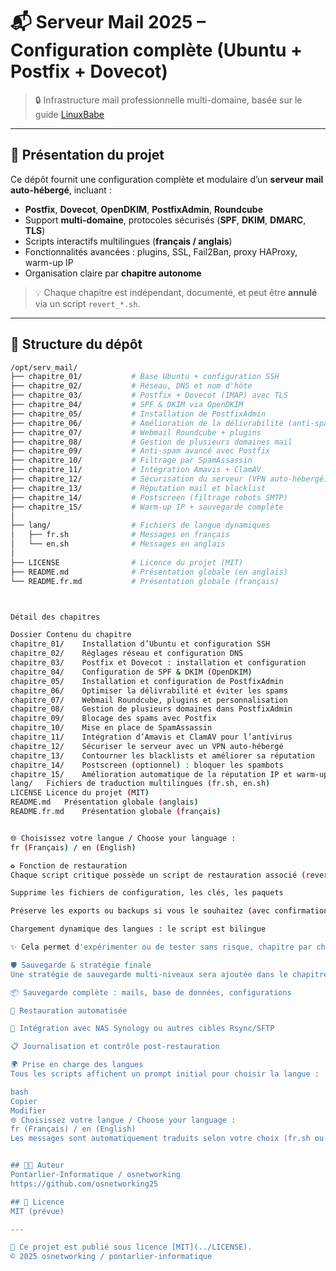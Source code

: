 # 📬 Serveur Mail 2025 – Configuration complète (Ubuntu + Postfix + Dovecot)

> 🔒 Infrastructure mail professionnelle multi-domaine, basée sur le guide [LinuxBabe](https://www.linuxbabe.com)

---

## 🔧 Présentation du projet

Ce dépôt fournit une configuration complète et modulaire d’un **serveur mail auto-hébergé**, incluant :

- **Postfix**, **Dovecot**, **OpenDKIM**, **PostfixAdmin**, **Roundcube**
- Support **multi-domaine**, protocoles sécurisés (**SPF**, **DKIM**, **DMARC**, **TLS**)
- Scripts interactifs multilingues (**français / anglais**)
- Fonctionnalités avancées : plugins, SSL, Fail2Ban, proxy HAProxy, warm-up IP
- Organisation claire par **chapitre autonome**

> 💡 Chaque chapitre est indépendant, documenté, et peut être **annulé** via un script `revert_*.sh`.

---

## 📁 Structure du dépôt

```bash
/opt/serv_mail/
├── chapitre_01/           # Base Ubuntu + configuration SSH
├── chapitre_02/           # Réseau, DNS et nom d'hôte
├── chapitre_03/           # Postfix + Dovecot (IMAP) avec TLS
├── chapitre_04/           # SPF & DKIM via OpenDKIM
├── chapitre_05/           # Installation de PostfixAdmin
├── chapitre_06/           # Amélioration de la délivrabilité (anti-spam)
├── chapitre_07/           # Webmail Roundcube + plugins
├── chapitre_08/           # Gestion de plusieurs domaines mail
├── chapitre_09/           # Anti-spam avancé avec Postfix
├── chapitre_10/           # Filtrage par SpamAssassin
├── chapitre_11/           # Intégration Amavis + ClamAV
├── chapitre_12/           # Sécurisation du serveur (VPN auto-hébergé)
├── chapitre_13/           # Réputation mail et blacklist
├── chapitre_14/           # Postscreen (filtrage robots SMTP)
├── chapitre_15/           # Warm-up IP + sauvegarde complète
│
├── lang/                  # Fichiers de langue dynamiques
│   ├── fr.sh              # Messages en français
│   └── en.sh              # Messages en anglais
│
├── LICENSE                # Licence du projet (MIT)
├── README.md              # Présentation globale (en anglais)
└── README.fr.md           # Présentation globale (français)



Détail des chapitres

Dossier	Contenu du chapitre
chapitre_01/	Installation d’Ubuntu et configuration SSH
chapitre_02/	Réglages réseau et configuration DNS
chapitre_03/	Postfix et Dovecot : installation et configuration
chapitre_04/	Configuration de SPF & DKIM (OpenDKIM)
chapitre_05/	Installation et configuration de PostfixAdmin
chapitre_06/	Optimiser la délivrabilité et éviter les spams
chapitre_07/	Webmail Roundcube, plugins et personnalisation
chapitre_08/	Gestion de plusieurs domaines dans PostfixAdmin
chapitre_09/	Blocage des spams avec Postfix
chapitre_10/	Mise en place de SpamAssassin
chapitre_11/	Intégration d’Amavis et ClamAV pour l’antivirus
chapitre_12/	Sécuriser le serveur avec un VPN auto-hébergé
chapitre_13/	Contourner les blacklists et améliorer sa réputation
chapitre_14/	Postscreen (optionnel) : bloquer les spambots
chapitre_15/	Amélioration automatique de la réputation IP et warm-up domaine
lang/	Fichiers de traduction multilingues (fr.sh, en.sh)
LICENSE	Licence du projet (MIT)
README.md	Présentation globale (anglais)
README.fr.md	Présentation globale (français)


🌐 Choisissez votre langue / Choose your language :
fr (Français) / en (English)

♻️ Fonction de restauration
Chaque script critique possède un script de restauration associé (revert_*.sh) pour revenir en arrière en toute sécurité :

Supprime les fichiers de configuration, les clés, les paquets

Préserve les exports ou backups si vous le souhaitez (avec confirmation)

Chargement dynamique des langues : le script est bilingue

✨ Cela permet d'expérimenter ou de tester sans risque, chapitre par chapitre.

🛡️ Sauvegarde & stratégie finale
Une stratégie de sauvegarde multi-niveaux sera ajoutée dans le chapitre_15, incluant :

📦 Sauvegarde complète : mails, base de données, configurations

🔄 Restauration automatisée

🔗 Intégration avec NAS Synology ou autres cibles Rsync/SFTP

📋 Journalisation et contrôle post-restauration

🌍 Prise en charge des langues
Tous les scripts affichent un prompt initial pour choisir la langue :

bash
Copier
Modifier
🌐 Choisissez votre langue / Choose your language :
fr (Français) / en (English)
Les messages sont automatiquement traduits selon votre choix (fr.sh ou en.sh).


## 🧑‍💻 Auteur
Pontarlier-Informatique / osnetworking  
https://github.com/osnetworking25

## 🪪 Licence
MIT (prévue)

---

📝 Ce projet est publié sous licence [MIT](../LICENSE).
© 2025 osnetworking / pontarlier-informatique